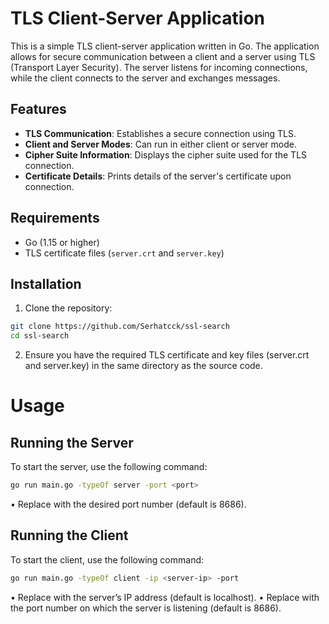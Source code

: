 # TLS Client-Server Application

This is a simple TLS client-server application written in Go. The application allows for secure communication between a client and a server using TLS (Transport Layer Security). The server listens for incoming connections, while the client connects to the server and exchanges messages.

## Features

- **TLS Communication**: Establishes a secure connection using TLS.
- **Client and Server Modes**: Can run in either client or server mode.
- **Cipher Suite Information**: Displays the cipher suite used for the TLS connection.
- **Certificate Details**: Prints details of the server's certificate upon connection.

## Requirements

- Go (1.15 or higher)
- TLS certificate files (`server.crt` and `server.key`)

## Installation

1. Clone the repository:

```bash
git clone https://github.com/Serhatcck/ssl-search
cd ssl-search
```

2.	Ensure you have the required TLS certificate and key files (server.crt and server.key) in the same directory as the source code.


# Usage

## Running the Server

To start the server, use the following command: 

```bash
go run main.go -typeOf server -port <port>      
```
   

•	Replace <port> with the desired port number (default is 8686).

## Running the Client
To start the client, use the following command:

```bash
go run main.go -typeOf client -ip <server-ip> -port 
```  

•	Replace <server-ip> with the server’s IP address (default is localhost).
•	Replace <port> with the port number on which the server is listening (default is 8686).
